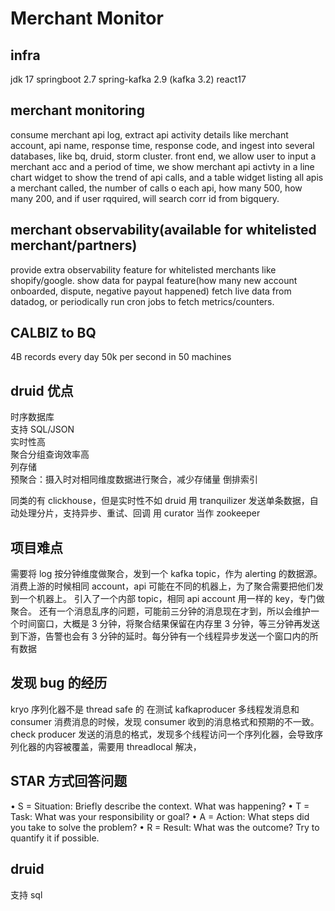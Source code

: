 # Merchant Monitor

## infra

jdk 17
springboot 2.7
spring-kafka 2.9 (kafka 3.2)
react17

## merchant monitoring

consume merchant api log, extract api activity details like merchant account, api name, response time, response code, and ingest into several databases, like bq, druid, storm cluster.
front end, we allow user to input a merchant acc and a period of time, we show merchant api activty in a line chart widget to show the trend of api calls, and a table widget listing all apis a merchant called, the number of calls o each api, how many 500, how many 200, and if user rqquired, will search corr id from bigquery.

## merchant observability(available for whitelisted merchant/partners)

provide extra observability feature for whitelisted merchants like shopify/google.
show data for paypal feature(how many new account onboarded, dispute, negative payout happened)
fetch live data from datadog, or periodically run cron jobs to fetch metrics/counters.

## CALBIZ to BQ

4B records every day
50k per second in 50 machines

## druid 优点

时序数据库  
支持 SQL/JSON  
实时性高  
聚合分组查询效率高  
列存储  
预聚合：摄入时对相同维度数据进行聚合，减少存储量
倒排索引

同类的有 clickhouse，但是实时性不如 druid
用 tranquilizer 发送单条数据，自动处理分片，支持异步、重试、回调
用 curator 当作 zookeeper

## 项目难点

需要将 log 按分钟维度做聚合，发到一个 kafka topic，作为 alerting 的数据源。消费上游的时候相同 account，api 可能在不同的机器上，为了聚合需要把他们发到一个机器上。
引入了一个内部 topic，相同 api account 用一样的 key，专门做聚合。
还有一个消息乱序的问题，可能前三分钟的消息现在才到，所以会维护一个时间窗口，大概是 3 分钟，将聚合结果保留在内存里 3 分钟，等三分钟再发送到下游，告警也会有 3 分钟的延时。每分钟有一个线程异步发送一个窗口内的所有数据

## 发现 bug 的经历

kryo 序列化器不是 thread safe 的
在测试 kafkaproducer 多线程发消息和 consumer 消费消息的时候，发现 consumer 收到的消息格式和预期的不一致。check producer 发送的消息的格式，发现多个线程访问一个序列化器，会导致序列化器的内容被覆盖，需要用 threadlocal 解决，

## STAR 方式回答问题

• S = Situation: Briefly describe the context. What was happening?
• T = Task: What was your responsibility or goal?
• A = Action: What steps did you take to solve the problem?
• R = Result: What was the outcome? Try to quantify it if possible.

## druid

支持 sql
